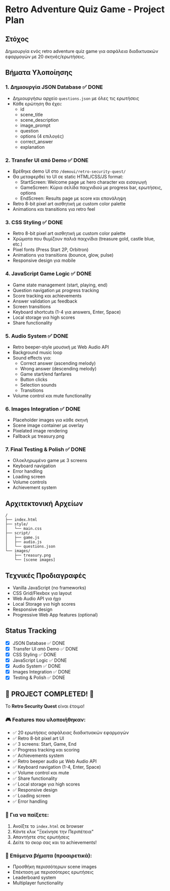 # Retro Adventure Quiz Game - Project Plan

## Στόχος
Δημιουργία ενός retro adventure quiz game για ασφάλεια διαδικτυακών εφαρμογών με 20 σκηνές/ερωτήσεις.

## Βήματα Υλοποίησης

### 1. Δημιουργία JSON Database ✅ DONE
- Δημιουργήσω αρχείο `questions.json` με όλες τις ερωτήσεις
- Κάθε ερώτηση θα έχει:
  - id
  - scene_title
  - scene_description
  - image_prompt
  - question
  - options (4 επιλογές)
  - correct_answer
  - explanation

### 2. Transfer UI από Demo ✅ DONE
- Βρέθηκε demo UI στο `/demoui/retro-security-quest/`
- Θα μεταφερθεί το UI σε static HTML/CSS/JS format:
  - StartScreen: Welcome page με hero character και εισαγωγή
  - GameScreen: Κύρια σελίδα παιχνιδιού με progress bar, ερωτήσεις, options
  - EndScreen: Results page με score και επανάληψη
- Retro 8-bit pixel art αισθητική με custom color palette
- Animations και transitions για retro feel

### 3. CSS Styling ✅ DONE
- Retro 8-bit pixel art αισθητική με custom color palette
- Χρώματα που θυμίζουν παλιά παιχνίδια (treasure gold, castle blue, etc.)
- Pixel fonts (Press Start 2P, Orbitron)
- Animations για transitions (bounce, glow, pulse)
- Responsive design για mobile

### 4. JavaScript Game Logic ✅ DONE
- Game state management (start, playing, end)
- Question navigation με progress tracking
- Score tracking και achievements
- Answer validation με feedback
- Screen transitions
- Keyboard shortcuts (1-4 για answers, Enter, Space)
- Local storage για high scores
- Share functionality

### 5. Audio System ✅ DONE
- Retro beeper-style μουσική με Web Audio API
- Background music loop
- Sound effects για:
  - Correct answer (ascending melody)
  - Wrong answer (descending melody)
  - Game start/end fanfares
  - Button clicks
  - Selection sounds
  - Transitions
- Volume control και mute functionality

### 6. Images Integration ✅ DONE
- Placeholder images για κάθε σκηνή
- Scene image container με overlay
- Pixelated image rendering
- Fallback με treasury.png

### 7. Final Testing & Polish ✅ DONE
- Ολοκληρωμένο game με 3 screens
- Keyboard navigation
- Error handling
- Loading screen
- Volume controls
- Achievement system

## Αρχιτεκτονική Αρχείων
```
/
├── index.html
├── style/
│   └── main.css
├── script/
│   ├── game.js
│   ├── audio.js
│   └── questions.json
└── images/
    ├── treasury.png
    └── [scene images]
```

## Τεχνικές Προδιαγραφές
- Vanilla JavaScript (no frameworks)
- CSS Grid/Flexbox για layout
- Web Audio API για ήχο
- Local Storage για high scores
- Responsive design
- Progressive Web App features (optional)

## Status Tracking
- [x] JSON Database ✅ DONE
- [x] Transfer UI από Demo ✅ DONE
- [x] CSS Styling ✅ DONE
- [x] JavaScript Logic ✅ DONE
- [x] Audio System ✅ DONE
- [x] Images Integration ✅ DONE
- [x] Testing & Polish ✅ DONE

## 🎉 PROJECT COMPLETED! 🎉

Το **Retro Security Quest** είναι έτοιμο!

### 🎮 Features που υλοποιήθηκαν:
- ✅ 20 ερωτήσεις ασφάλειας διαδικτυακών εφαρμογών
- ✅ Retro 8-bit pixel art UI
- ✅ 3 screens: Start, Game, End
- ✅ Progress tracking και scoring
- ✅ Achievements system
- ✅ Retro beeper audio με Web Audio API
- ✅ Keyboard navigation (1-4, Enter, Space)
- ✅ Volume control και mute
- ✅ Share functionality
- ✅ Local storage για high scores
- ✅ Responsive design
- ✅ Loading screen
- ✅ Error handling

### 🚀 Για να παίξετε:
1. Ανοίξτε το `index.html` σε browser
2. Κάντε κλικ "Ξεκίνησε την Περιπέτεια"
3. Απαντήστε στις ερωτήσεις
4. Δείτε το σκορ σας και τα achievements!

### 🎯 Επόμενα βήματα (προαιρετικά):
- Προσθήκη περισσότερων scene images
- Επέκταση με περισσότερες ερωτήσεις
- Leaderboard system
- Multiplayer functionality 